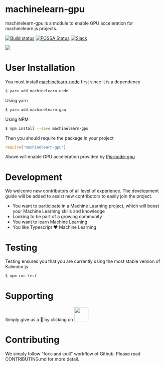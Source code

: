 # machinelearn-gpu

machinelearn-gpu is a module to enable GPU acceleration for machinelearn.js projects.

[![Build status](https://ci.appveyor.com/api/projects/status/cmorhsa841rgp85d?svg=true)](https://ci.appveyor.com/project/JasonShin/machinelearn-gpu)
[![FOSSA Status](https://app.fossa.io/api/projects/git%2Bgithub.com%2FJasonShin%2Fkalimdorjs.svg?type=shield)](https://app.fossa.io/projects/git%2Bgithub.com%2FJasonShin%2Fkalimdorjs?ref=badge_shield)
[![Slack](https://slack.bri.im/badge.svg)](https://slack.bri.im)

<img src="https://i.imgur.com/CpZA2U7.png">

# User Installation

You must install [machinelearn-node](https://github.com/kalimdorjs/machinelearn-node) first since it is a dependency

```bash
$ yarn add machinelearn-node
```

Using yarn

```bash
$ yarn add machinelearn-gpu
```

Using NPM

```bash
$ npm install --save machinelearn-gpu
```

Then you should require the package in your project

```javascript
require('machinelearn-gpu');
```

Above will enable GPU acceleration provided by [tfjs-node-gpu](https://github.com/tensorflow/tfjs-node)

# Development

We welcome new contributors of all level of experience. The development guide will be added
to assist new contributors to easily join the project.

- You want to participate in a Machine Learning project, which will boost your Machine Learning skills and knowledge
- Looking to be part of a growing community
- You want to learn Machine Learning
- You like Typescript :heart: Machine Learning

# Testing

Testing ensures you that you are currently using the most stable version of Kalimdor.js

```bash
$ npm run test
```

# Supporting

Simply give us a :star2: by clicking on <img width="45" src="https://i.imgur.com/JEOaKBk.png">

# Contributing

We simply follow "fork-and-pull" workflow of Github. Please read CONTRIBUTING.md for more detail.

